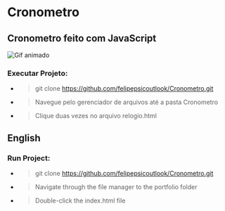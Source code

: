 # Cronometro
## Cronometro feito com JavaScript

![Gif animado](https://github.com/felipepsicoutlook/Cronometro/blob/main/gif-cronometro.gif)

### Executar Projeto:

- > git clone https://github.com/felipepsicoutlook/Cronometro.git

- > Navegue pelo gerenciador de arquivos até a pasta Cronometro

- > Clique duas vezes no arquivo relogio.html

## English
### Run Project:

- > git clone https://github.com/felipepsicoutlook/Cronometro.git

- > Navigate through the file manager to the portfolio folder

- > Double-click the index.html file
